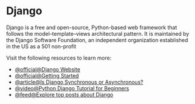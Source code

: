 # Django

Django is a free and open-source, Python-based web framework that follows the model–template–views architectural pattern. It is maintained by the Django Software Foundation, an independent organization established in the US as a 501 non-profit

Visit the following resources to learn more:

- [@official@Django Website](https://www.djangoproject.com/)
- [@official@Getting Started](https://www.djangoproject.com/start/)
- [@article@Is Django Synchronous or Asynchronous?](https://stackoverflow.com/questions/58548089/django-is-synchronous-or-asynchronous)
- [@video@Python Django Tutorial for Beginners](https://www.youtube.com/watch?v=rHux0gMZ3Eg)
- [@feed@Explore top posts about Django](https://app.daily.dev/tags/django?ref=roadmapsh)
